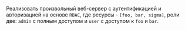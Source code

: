 Реализовать произвольный веб-сервер с аутентификацией и авторизацией 
на основе ```RBAC```, где ресурсы - ```[foo, bar, sigma]```, роли две: ```admin``` с полным доступом и ```user``` с доступом к ```foo``` и ```bar```. 

